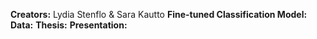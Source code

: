 **Creators:** Lydia Stenflo & Sara Kautto
**Fine-tuned Classification Model:** 
**Data:**
**Thesis:**
**Presentation:** 
